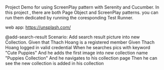 Project Demo for using ScreenPlay pattern with Serenity and Cucumber.
In this project , there are both Page Object and ScreenPlay patterns.
you can run them dedicated by running the coresponding Test Runner.



web app: https://unsplash.com/

  @add-search-result
  Scenario: Add search result picture into new Collection.
    Given that Thach Hoang is a registered member
    Given Thach Hoang logged in valid credential
    When he searches pics with keyword "Cute Puppies"
    And he adds the first image into new collection name "Puppies Collection"
    And he navigates to his collection page
    Then he can see the new collection is added in his collection
	
